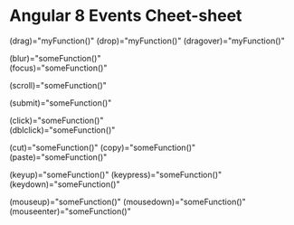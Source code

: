 # Angular 8 Events Cheet-sheet
(drag)="myFunction()"
(drop)="myFunction()"
(dragover)="myFunction()"

(blur)="someFunction()"  
(focus)="someFunction()" 

(scroll)="someFunction()"

(submit)="someFunction()"

(click)="someFunction()"      
(dblclick)="someFunction()"   

(cut)="someFunction()"
(copy)="someFunction()"
(paste)="someFunction()"

(keyup)="someFunction()"
(keypress)="someFunction()"
(keydown)="someFunction()"

(mouseup)="someFunction()"
(mousedown)="someFunction()"
(mouseenter)="someFunction()"
